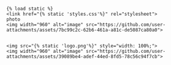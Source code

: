     {% load static %}
    <link href="{% static 'styles.css'%}" rel="stylesheet">
    photo
    <img width="960" alt="image" src="https://github.com/user-attachments/assets/7bc99c2c-62b6-461a-a81c-de5087ca80a0">


    <img src="{% static 'logo.png'%}" style="width: 100%;">
    <img width="960" alt="image" src="https://github.com/user-attachments/assets/39089be4-adef-44ed-8fd5-78c56c94f7cb">


